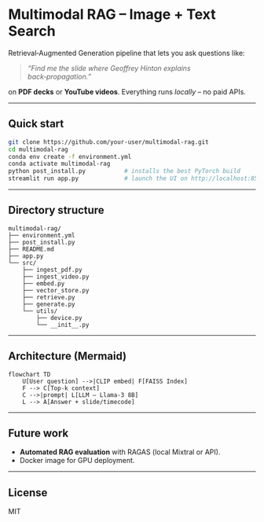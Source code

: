 # Multimodal RAG – Image + Text Search

Retrieval‑Augmented Generation pipeline that lets you ask questions like:

> *“Find me the slide where Geoffrey Hinton explains back‑propagation.”*

on **PDF decks** or **YouTube videos**. Everything runs *locally* – no paid APIs.

---
## Quick start

```bash
git clone https://github.com/your-user/multimodal-rag.git
cd multimodal-rag
conda env create -f environment.yml
conda activate multimodal-rag
python post_install.py           # installs the best PyTorch build
streamlit run app.py             # launch the UI on http://localhost:8501
```

---
## Directory structure

```
multimodal-rag/
├── environment.yml
├── post_install.py
├── README.md
├── app.py
└── src/
    ├── ingest_pdf.py
    ├── ingest_video.py
    ├── embed.py
    ├── vector_store.py
    ├── retrieve.py
    ├── generate.py
    └── utils/
        ├── device.py
        └── __init__.py
```

---
## Architecture (Mermaid)

```mermaid
flowchart TD
    U[User question] -->|CLIP embed| F[FAISS Index]
    F --> C[Top-k context]
    C -->|prompt| L[LLM – Llama-3 8B]
    L --> A[Answer + slide/timecode]
```

---
## Future work

- **Automated RAG evaluation** with RAGAS (local Mixtral or API).
- Docker image for GPU deployment.

---
## License

MIT
